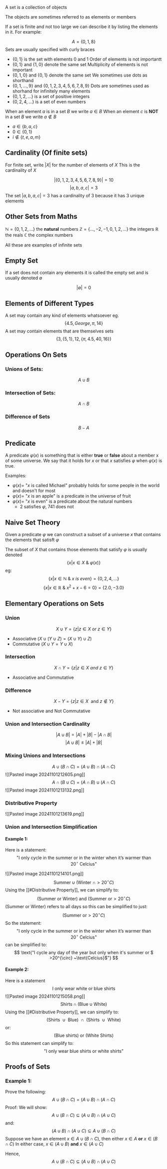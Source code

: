 A set is a collection of objects

The objects are sometimes referred to as elements or members

If a set is finite and not too large we can describe it by listing the elements in it. For example:

$$
A = \{0,1,8\}
$$
Sets are usually specified with curly braces
- $\{0,1\}$ is the set with elements 0 and 1
Order of elements is not importantt
- $\{0,1\}$ and $\{1,0\}$ denote the same set
Multiplicity of elements is not important
- $\{0,1, 0\}$ and $\{0,1\}$ denote the same set
We sometimes use dots as shorthand
- $\{0,1,...,9\}$ and $\{0,1,2,3,4,5,6,7,8,9\}$
Dots are sometimes used as shorhand for infinitely many elements
- $\{0,1,2,...\}$ is a set of positive integers
- $\{0,2,4,...\}$ is a set of even numbers

When an element $a$ is in a set $B$ we write $a\in B$
When an element $c$ is **NOT** in a set $B$ we write $a\notin B$
- $a \in \{b,a,c\}$
- $0 \in \{0,1\}$
- $i \notin \{t,e,a,m\}$

## Cardinality (Of finite sets)
For finite set, write $|X|$ for the number of elements of $X$
This is the cardinality of $X$

$$|\{0,1,2,3,4,5,6,7,8,9\}| = 10$$
$$|a,b,a,c| = 3$$ 
The set $|a,b,a,c| = 3$ has a cardinality of 3 because it has 3 unique elements


## Other Sets from Maths
$\mathbb{N} = \{0,1,2,...\}$ the **natural** numbers
$\mathbb{Z} = \{...,-2,-1,0,1,2,...\}$ the integers
$\mathbb{R}$ the reals
$\mathbb{C}$ the complex numbers

All these are examples of infinite sets

## Empty Set
If a set does not contain any elements it is called the empty set and is usually denoted $\emptyset$

$$|\emptyset| = 0 $$
## Elements of Different Types
A set may contain any kind of elements whatsoever
eg.
$$\{4.5, George, \pi, 14\}$$
A set may contain elements that are themselves sets
$$\{3,\{5,1\}, 12, \{\pi, 4.5, 40, 16\}\}$$
## Operations On Sets
### Unions of Sets:
$$A \cup B$$
### Intersection of Sets:
$$A \cap B$$
### Difference of Sets
$$B-A$$
## Predicate
A predicate $\varphi(x)$ is something that is either **true** or **false** about a member x of some universe. We say that it holds for $x$ or that $x$ satisfies $\varphi$ when $\varphi(x)$ is true.

Examples:
- $\varphi(x) =$ "$x$ is called Michael" probably holds for some people in the world and doesn't for most
- $\varphi(x) =$ "$x$ is an apple" is a predicate in the universe of fruit
- $\varphi(x) =$ "$x$ is even" is a predicate about the natural numbers
	- 2 satisfies $\varphi$, 741 does not


## Naive Set Theory
Given a predicate $\varphi$ we can construct a subset of a universe $x$ that contains the elements that satisft $\varphi$

The subset of $X$ that contains those elements that satisfy $\varphi$ is usually denoted
$$\{x|x\in X ~ \& ~ \varphi(x) \}$$
eg:
$$\{x|x\in \mathbb{N} \ \& \ x \ is \ even \} = \{0,2,4,...\}$$
$$\{x|x \in \mathbb{R} \ \& \ x^2+x-6 = 0\} = \{2.0,-3.0\}$$
## Elementary Operations on Sets
### Union
$$ X \cup Y = \{z|z\in X ~ or ~ z\in Y\}$$
- Associative ($X \cup (Y \cup Z) = (X \cup Y) \cup Z$) 
- Commutative ($X \cup Y=Y\cup X$)

### Intersection
$$X \cap Y = \{z|z\in X ~ and ~ z \in Y\}$$
- Associative and Commutative

### Difference
$$X-Y=\{z|z \in X ~ ~ \text{and} ~ z \notin Y\}$$
- Not associative and Not Commutative

### Union and Intersection Cardinality
$$
| A \cup B | = |A| + |B| - |A \cap B|
$$
$$
|A \cup B| \leq |A| + |B|
$$
### Mixing Unions and Intersections
$$
A \cup (B \cap C) = (A \cup B) \cap (A \cap C)
$$
![[Pasted image 20241101212605.png]]
$$
A \cap (B \cup C) = (A \cap B) \cup (A \cap C)
$$
![[Pasted image 20241101213132.png]]
### Distributive Property
![[Pasted image 20241101213619.png]]

### Union and Intersection Simplification
#### Example 1:
Here is a statement:
$$
\text{"I only cycle in the summer or in the winter when it's warmer than $20^{\circ}  ~\text{Celcius}$"}
$$

![[Pasted image 20241101214101.png]]
$$
\text{Summer} \cup (\text{Winter} ~ \cap > 20^\circ C)
$$
Using the [[#Distributive Property]], we can simplify to:
$$
\text{(Summer or Winter) and (Summer or} > 20^\circ C)
$$
(Summer or Winter) refers to all days so this can be simplified to just:
$$
\text{(Summer or} > 20^\circ C)
$$
So the statement:
$$
\text{"I only cycle in the summer or in the winter when it's warmer than $20^{\circ}  ~\text{Celcius}$"}
$$
can be simplified to:
$$
\text{"I cycle any day of the year but only when it's summer or $ >20^{\circ}  ~\text{Celcius}$"}
$$
#### Example 2:
Here is a statement
$$
\text{I only wear white or blue shirts}
$$
![[Pasted image 20241101215058.png]]
$$
\text{Shirts} \cap (\text{Blue} \cup \text{White})
$$
Using the [[#Distributive Property]], we can simplify to:
$$
\text{(Shirts $\cup$ Blue) $\cap$ (Shirts $\cup$ White) }  
$$
or:
$$
\text{(Blue shirts) or (White Shirts)}
$$
So this statement can simplify to:
$$
\text{"I only wear blue shirts or white shirts"}
$$
## Proofs of Sets
### Example 1:
Prove the following:
$$
A \cup (B \cap C) = (A \cup B) \cap (A \cap C)
$$
Proof:
We will show:
$$
A \cup (B \cap C) \subseteq (A \cup B) \cap (A \cup C)
$$
and:
$$
(A \cup B) \cap (A \cup C) \subseteq A \cup (B \cap C)
$$
Suppose we have an element $x \in A \cup (B \cap C)$, then either $x \in A$ **or** $x \in (B \cap C)$
In either case, $x \in (A \cup B)$ **and** $x \in (A \cup C)$

Hence,
$$
A \cup (B \cap C) \subseteq (A \cup B) \cap (A \cup C)
$$